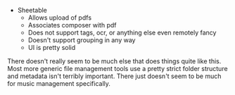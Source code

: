 * Sheetable 
	* Allows upload of pdfs
	* Associates composer with pdf
	* Does not support tags, ocr, or anything else even remotely fancy
	* Doesn't support grouping in any way
	* UI is pretty solid

There doesn't really seem to be much else that does things quite like this. Most more generic file management tools use a pretty strict folder structure and metadata isn't terribly important. There just doesn't seem to be much for music management specifically.
